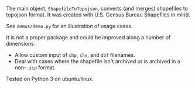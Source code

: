 The main object, `ShapefileToTopojson`, converts (and merges) shapefiles to topojson format. It was created with U.S. Census Bureau Shapefiles in mind.

See `demos/demo.py` for an illustration of usage cases.

It is not a proper package and could be improved along a number of dimensions:

- Allow custom input of `shp`, `shx`, and `dbf` filenames.
- Deal with cases where the shapefile isn't archived or is archived in a non-`.zip` format.

Tested on Python 3 on ubuntu/linux.






